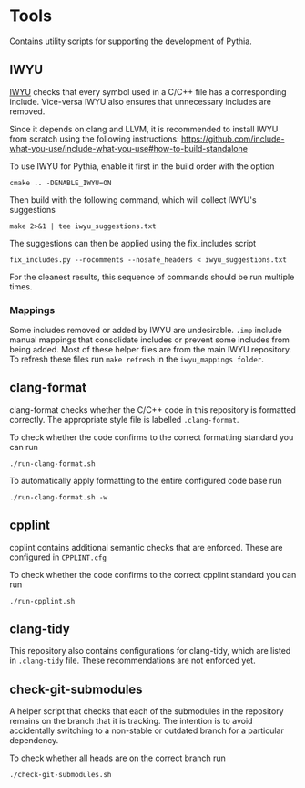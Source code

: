 # Tools
Contains utility scripts for supporting the development of Pythia.

## IWYU

[IWYU](https://github.com/include-what-you-use/include-what-you-use) checks that every symbol used in a C/C++ file has a corresponding include. Vice-versa IWYU also ensures that unnecessary includes are removed.

Since it depends on clang and LLVM, it is recommended to install IWYU from scratch using the following instructions:
https://github.com/include-what-you-use/include-what-you-use#how-to-build-standalone

To use IWYU for Pythia, enable it first in the build order with the option
```
cmake .. -DENABLE_IWYU=ON
```

Then build with the following command, which will collect IWYU's suggestions
```
make 2>&1 | tee iwyu_suggestions.txt
```

The suggestions can then be applied using the fix_includes script
```
fix_includes.py --nocomments --nosafe_headers < iwyu_suggestions.txt
```

For the cleanest results, this sequence of commands should be run multiple times.

### Mappings
Some includes removed or added by IWYU are undesirable. `.imp` include manual mappings that consolidate includes or prevent some includes from being added. Most of these helper files are from the main IWYU repository. To refresh these files run `make refresh` in the `iwyu_mappings folder`.

## clang-format
clang-format checks whether the C/C++ code in this repository is formatted correctly. The appropriate style file is labelled `.clang-format`.

To check whether the code confirms to the correct formatting standard you can run
```
./run-clang-format.sh
```
To automatically apply formatting to the entire configured code base run
```
./run-clang-format.sh -w
```

## cpplint
cpplint contains additional semantic checks that are enforced. These are configured in `CPPLINT.cfg`

To check whether the code confirms to the correct cpplint standard you can run
```
./run-cpplint.sh
```

## clang-tidy
This repository also contains configurations for clang-tidy, which are listed in `.clang-tidy` file. These recommendations are not enforced yet.

## check-git-submodules
A helper script that checks that each of the submodules in the repository remains on the branch that it is tracking. The intention is to avoid accidentally switching to a non-stable or outdated branch for a particular dependency.

To check whether all heads are on the correct branch run
```
./check-git-submodules.sh
```
